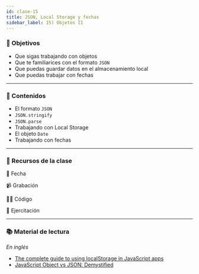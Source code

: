 ```yaml
---
id: clase-15
title: JSON, Local Storage y fechas
sidebar_label: 15) Objetos II
---
```


### 🏁 Objetivos

- Que sigas trabajando con objetos
- Que te familiarices con el formato `JSON`
- Que puedas guardar datos en el almacenamiento local
- Que puedas trabajar con fechas

---

### 📝 Contenidos

- El formato `JSON`
- `JSON.stringify`
- `JSON.parse`
- Trabajando con Local Storage
- El objeto `Date`
- Trabajando con fechas

---

### 🚀 Recursos de la clase

📆 Fecha

📹 Grabación

👩‍💻 Código

💪 Ejercitación

---

### 📚 Material de lectura

_En inglés_

- [The complete guide to using localStorage in JavaScript apps](https://blog.logrocket.com/the-complete-guide-to-using-localstorage-in-javascript-apps-ba44edb53a36/)
- [JavaScript Object vs JSON: Demystified](https://dev.to/desoga/javascript-object-vs-json-demystified-494j)
